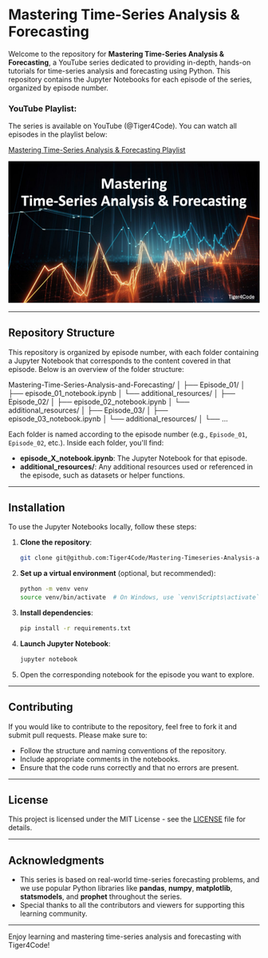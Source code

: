 # Mastering Time-Series Analysis & Forecasting

Welcome to the repository for **Mastering Time-Series Analysis & Forecasting**, a YouTube series dedicated to providing in-depth, hands-on tutorials for time-series analysis and forecasting using Python. This repository contains the Jupyter Notebooks for each episode of the series, organized by episode number.

### YouTube Playlist:
The series is available on YouTube (@Tiger4Code). You can watch all episodes in the playlist below:

[Mastering Time-Series Analysis & Forecasting Playlist](https://www.youtube.com/playlist?list=PLVaP8SbYAAitZdhEU_rB-IpXsKSo0OAll)

![Placeholder Image](images/mastering-timeseries.png)

---

## Repository Structure

This repository is organized by episode number, with each folder containing a Jupyter Notebook that corresponds to the content covered in that episode. Below is an overview of the folder structure:



Mastering-Time-Series-Analysis-and-Forecasting/
│
├── Episode_01/
│   ├── episode_01_notebook.ipynb
│   └── additional_resources/
│
├── Episode_02/
│   ├── episode_02_notebook.ipynb
│   └── additional_resources/
│
├── Episode_03/
│   ├── episode_03_notebook.ipynb
│   └── additional_resources/
│
└── ...


Each folder is named according to the episode number (e.g., `Episode_01`, `Episode_02`, etc.). Inside each folder, you'll find:
- **episode_X_notebook.ipynb**: The Jupyter Notebook for that episode.
- **additional_resources/**: Any additional resources used or referenced in the episode, such as datasets or helper functions.

---

## Installation

To use the Jupyter Notebooks locally, follow these steps:

1. **Clone the repository**:
    ```bash
    git clone git@github.com:Tiger4Code/Mastering-Timeseries-Analysis-and-Forecasting.git
    ```

2. **Set up a virtual environment** (optional, but recommended):
    ```bash
    python -m venv venv
    source venv/bin/activate  # On Windows, use `venv\Scripts\activate`
    ```

3. **Install dependencies**:
    ```bash
    pip install -r requirements.txt
    ```

4. **Launch Jupyter Notebook**:
    ```bash
    jupyter notebook
    ```

5. Open the corresponding notebook for the episode you want to explore.

---

## Contributing

If you would like to contribute to the repository, feel free to fork it and submit pull requests. Please make sure to:
- Follow the structure and naming conventions of the repository.
- Include appropriate comments in the notebooks.
- Ensure that the code runs correctly and that no errors are present.

---

## License

This project is licensed under the MIT License - see the [LICENSE](LICENSE) file for details.

---

## Acknowledgments

- This series is based on real-world time-series forecasting problems, and we use popular Python libraries like **pandas**, **numpy**, **matplotlib**, **statsmodels**, and **prophet** throughout the series.
- Special thanks to all the contributors and viewers for supporting this learning community.

---

Enjoy learning and mastering time-series analysis and forecasting with Tiger4Code!
